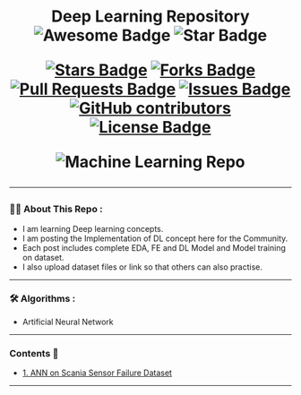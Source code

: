<h1 align="center">Deep Learning Repository
<div align="center">
<img src="https://cdn.rawgit.com/sindresorhus/awesome/d7305f38d29fed78fa85652e3a63e154dd8e8829/media/badge.svg" alt="Awesome Badge"/>
<img src="https://img.shields.io/static/v1?label=%F0%9F%8C%9F&message=If%20Useful&style=style=flat&color=BC4E99" alt="Star Badge"/>
<br>

<a href="https://github.com/Shubham3023/Deep-Learning/stargazers"><img src="https://img.shields.io/github/stars/Shubham3023/Deep-Learning" alt="Stars Badge"/></a>
<a href="https://github.com/Shubham3023/Deep-Learning/network/members"><img src="https://img.shields.io/github/forks/Shubham3023/Deep-Learning" alt="Forks Badge"/></a>
<a href="https://github.com/Shubham3023/Deep-Learning/pulls"><img src="https://img.shields.io/github/issues-pr/Shubham3023/Deep-Learning" alt="Pull Requests Badge"/></a>
<a href="https://github.com/Shubham3023/Deep-Learning/issues"><img src="https://img.shields.io/github/issues/Shubham3023/Deep-Learning" alt="Issues Badge"/></a>
<a href="https://github.com/Shubham3023/Deep-Learning/graphs/contributors"><img alt="GitHub contributors" src="https://img.shields.io/github/contributors/Shubham3023/Deep-Learning?color=2b9348"></a>
<a href="https://github.com/Shubham3023/Deep-Learning/blob/master/LICENSE"><img src="https://img.shields.io/github/license/Shubham3023/Deep-Learning?color=2b9348" alt="License Badge"/></a>

  
<img alt="Machine Learning Repo" src="https://camo.githubusercontent.com/7742c40e342c7a1d7b57925ea40fb8c913bd47944ae3dbe1394ca19529ee1536/68747470733a2f2f7777772e73746f6e656272696467652e756b2e636f6d2f626c6f672f77702d636f6e74656e742f75706c6f6164732f323031392f31302f6e6575726f6e2d616e696d6174696f6e2d626c6f672e676966"> </img>
</div>
  
---

### :man_technologist: About This Repo :
 
- I am learning Deep learning concepts.
- I am posting the Implementation of DL concept here for the Community.
- Each post includes complete EDA, FE and DL Model and Model training on dataset.
- I also upload dataset files or link so that others can also practise.

---

### :hammer_and_wrench: Algorithms :

 - Artificial Neural Network

---
  
 ### Contents 🚀
 - [1. ANN on Scania Sensor Failure Dataset](https://github.com/Shubham3023/Deep-Learning/tree/main/ANN%20Sensor%20Failure%20Dataset)
 
---
